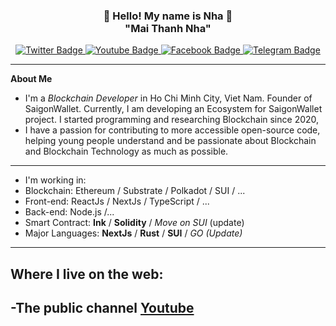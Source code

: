 <h3 align="center">👋   Hello! My name is Nha   👋 <br/> "Mai Thanh Nha" </h3>

<div id="badges" align="center">
  <a href="https://twitter.com/thanhnhaapac">
    <img src="https://img.shields.io/badge/Twitter-green?style=for-the-badge&logo=twitter&logoColor=white" alt="Twitter Badge"/>
  </a>
  <a href="https://youtube.com/@thanhnhaapac">
    <img src="https://img.shields.io/badge/YouTube-red?style=for-the-badge&logo=youtube&logoColor=white" alt="Youtube Badge"/>
  </a>
  <a href="https://facebook.com/mmaithanhnha">
    <img src="https://img.shields.io/badge/Facebook-gray?style=for-the-badge&logo=facebook&logoColor=white" alt="Facebook Badge"/>
  </a>
  <a href="#">
    <img src="https://img.shields.io/badge/Telegram-yellow?style=for-the-badge&logo=telegram&logoColor=white" alt="Telegram Badge"/>
  </a>
  <br/>
</div>

---
**About Me**
- I'm a *Blockchain Developer* in Ho Chi Minh City, Viet Nam. Founder of SaigonWallet. Currently, I am developing an Ecosystem for SaigonWallet project. I started programming and researching Blockchain since 2020,
- I have a passion for contributing to more accessible open-source code, helping young people understand and be passionate about Blockchain and Blockchain Technology as much as possible.
---
- I'm working in:
 - Blockchain: Ethereum / Substrate / Polkadot / SUI / ...
 - Front-end: ReactJs / NextJs / TypeScript / ...
 - Back-end: Node.js /...
 - Smart Contract: **Ink** / **Solidity** / *Move on SUI* (update)
 - Major Languages: **NextJs** / **Rust** / **SUI** / *GO (Update)*
---
Where I live on the web:
-----------------------
-The public channel <a href="https://youtube.com/songonha">Youtube</a>
-----------------------

